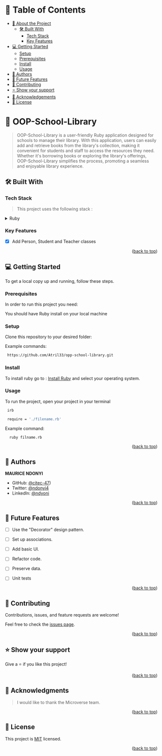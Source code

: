 
<!-- TABLE OF CONTENTS -->
# 📗 Table of Contents

- [📖 About the Project](#about-project)
  - [🛠 Built With](#built-with)
    - [Tech Stack](#tech-stack)
    - [Key Features](#key-features)
- [💻 Getting Started](#getting-started)
  - [Setup](#setup)
  - [Prerequisites](#prerequisites)
  - [Install](#install)
  - [Usage](#usage)
- [👥 Authors](#authors)
- [🔭 Future Features](#future-features)
- [🤝 Contributing](#contributing)
- [⭐️ Show your support](#support)
- [🙏 Acknowledgements](#acknowledgements)
- [📝 License](#license)

<!-- PROJECT DESCRIPTION -->

# 📖  OOP-School-Library <a name="about-project"></a>

> OOP-School-Library is a user-friendly Ruby application designed for schools to manage their library. With this application, users can easily add and retrieve books from the library's collection, making it convenient for students and staff to access the resources they need. Whether it's borrowing books or exploring the library's offerings, OOP-School-Library simplifies the process, promoting a seamless and enjoyable library experience.

## 🛠 Built With <a name="built-with"></a>

### Tech Stack <a name="tech-stack"></a>

> This project uses the following stack :

<details>
  <summary>Ruby</summary>
</details>

<!-- Features -->

### Key Features <a name="key-features"></a>

<!-- > Describe between 1-3 key features of the application. -->

- [x] Add Person, Student and Teacher classes

<p align="right">(<a href="#readme-top">back to top</a>)</p>


<!-- GETTING STARTED -->

## 💻 Getting Started <a name="getting-started"></a>

<!-- > Clone the repository by clicking on the 'Code' button and copy the link -->

To get a local copy up and running, follow these steps.

### Prerequisites

In order to run this project you need:

You should have Ruby install on your local machine

### Setup

Clone this repository to your desired folder:

Example commands:

```sh
 https://github.com/Atril33/opp-school-library.git
```

### Install

To install ruby go to : [Install Ruby](https://rubyinstaller.org/) and select your operating system.


### Usage

To run the project, open your project in your terminal
```sh
 irb
```

```sh
 require = './filename.rb'
```
Example command:

```sh
  ruby filname.rb
```

<p align="right">(<a href="#readme-top">back to top</a>)</p>

<!-- AUTHORS -->

## 👥 Authors <a name="authors"></a>
**MAURICE NDONYI**

- GitHub: [@citec-47](https://github.com/citec-47))
- Twitter: [@ndonyi4](https://twitter.com/Ndonyi4)
- LinkedIn: [@ndyoni](https://www.linkedin.com/in/ndonyi-maurice-b5b49b22b/)

<p align="right">(<a href="#readme-top">back to top</a>)</p>

<!-- FUTURE FEATURES -->

## 🔭 Future Features <a name="future-features"></a>

<!-- > Describe 1 - 3 features you will add to the project. -->
- [ ] Use the "Decorator" design pattern.
- [ ] Set up associations.
- [ ] Add basic UI.
- [ ] Refactor code.
- [ ] Preserve data.
- [ ] Unit tests


<p align="right">(<a href="#readme-top">back to top</a>)</p>

<!-- CONTRIBUTING -->

## 🤝 Contributing <a name="contributing"></a>

Contributions, issues, and feature requests are welcome!

Feel free to check the [issues page](https://github.com/swarzstein/morse-code/issues).

<p align="right">(<a href="#readme-top">back to top</a>)</p>

<!-- SUPPORT -->

## ⭐️ Show your support <a name="support"></a>

Give a ⭐️ if you like this project!

<p align="right">(<a href="#readme-top">back to top</a>)</p>

<!-- ACKNOWLEDGEMENTS -->

## 🙏 Acknowledgments <a name="acknowledgements"></a>

> I would like to thank the Microverse team.

<p align="right">(<a href="#readme-top">back to top</a>)</p>

<!-- LICENSE -->

## 📝 License <a name="license"></a>

This project is [MIT](./LICENSE) licensed.

<p align="right">(<a href="#readme-top">back to top</a>)</p>
